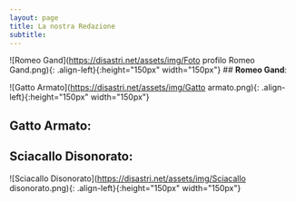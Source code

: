 ```yaml
---
layout: page
title: La nostra Redazione
subtitle: 
---
```

![Romeo Gand](https://disastri.net/assets/img/Foto profilo Romeo Gand.png){: .align-left}{:height="150px" width="150px"} ## **Romeo Gand**: 

![Gatto Armato](https://disastri.net/assets/img/Gatto armato.png){: .align-left}{:height="150px" width="150px"}
## **Gatto Armato**:

## **Sciacallo Disonorato**:
![Sciacallo Disonorato](https://disastri.net/assets/img/Sciacallo disonorato.png){: .align-left}{:height="150px" width="150px"}

